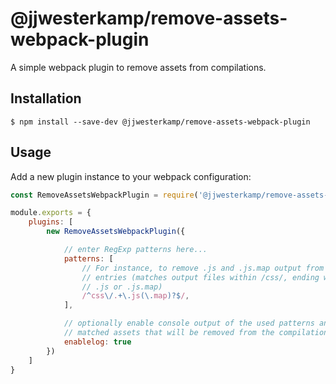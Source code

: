 # @jjwesterkamp/remove-assets-webpack-plugin

A simple webpack plugin to remove assets from compilations.


## Installation

```
$ npm install --save-dev @jjwesterkamp/remove-assets-webpack-plugin
```

## Usage

Add a new plugin instance to your webpack configuration:

```javascript
const RemoveAssetsWebpackPlugin = require('@jjwesterkamp/remove-assets-webpack-plugin');

module.exports = {
    plugins: [
        new RemoveAssetsWebpackPlugin({

            // enter RegExp patterns here...
            patterns: [
                // For instance, to remove .js and .js.map output from CSS
                // entries (matches output files within /css/, ending with
                // .js or .js.map)
                /^css\/.+\.js(\.map)?$/,
            ],

            // optionally enable console output of the used patterns and
            // matched assets that will be removed from the compilation.
            enablelog: true
        })
    ]
}
```